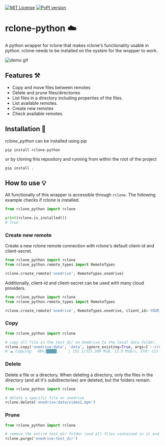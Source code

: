 [![MIT License](https://img.shields.io/badge/License-MIT-green.svg)](https://choosealicense.com/licenses/mit/)
[![PyPI version](https://badge.fury.io/py/rclone-python.svg)](https://badge.fury.io/py/rclone-python)

# rclone-python ☁️

A python wrapper for rclone that makes rclone's functionality usable in python.
rclone needs to be installed on the system for the wrapper to work.

![demo gif](https://raw.githubusercontent.com/Johannes11833/rclone_python/master/demo/demo.gif)

## Features ⚒️

- Copy and move files between remotes
- Delete and prune files/directories
- List files in a directory including properties of the files.
- List available remotes.
- Create new remotes
- Check available remotes

## Installation 💾

_rclone_python_ can be installed using pip

```shell
pip install rclone-python
```

or by cloning this repository and running from within the root of the project

```shell
pip install .
```

## How to use 💡

All functionally of this wrapper is accessible through `rclone`.
The following example checks if rclone is installed.

```python
from rclone_python import rclone

print(rclone.is_installed())
# True
```

### Create new remote

Create a new rclone remote connection with rclone's default client-id and client-secret.

```python
from rclone_python import rclone
from rclone_python.remote_types import RemoteTypes

rclone.create_remote('onedrive', RemoteTypes.onedrive)
```

Additionally, client-id and client-secret can be used with many cloud providers.

```python
from rclone_python import rclone
from rclone_python.remote_types import RemoteTypes

rclone.create_remote('onedrive', RemoteTypes.onedrive, client_id='YOUR_CLIENT_ID', client_secret='YOUR_CLIENT_SECRET')
```

### Copy

```python
from rclone_python import rclone

# copy all file in the test_dir on OneDrive to the local data folder.
rclone.copy('onedrive:data', 'data', ignore_existing=True, args=['--create-empty-src-dirs'])
# ☁ Copying:  48%|████▊     | 151.1/315.309 MiB, 13.9 MiB/s, ETA: 11s

```

### Delete

Delete a file or a directory. When deleting a directory, only the files in the directory (and all it's subdirectories)
are deleted, but the folders remain.

```python
from rclone_python import rclone

# delete a specific file on onedrive
rclone.delete('onedrive:data/video1.mp4')

```

### Prune

```python
from rclone_python import rclone

# remove the entire test_dir folder (and all files contained in it and it's subdirectories) on onedrive
rclone.purge('onedrive:test_dir')
```


